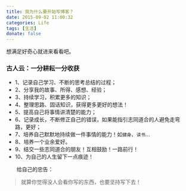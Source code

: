 ```yaml
---
title: 我为什么要开始写博客？
date: 2015-09-02 11:00:32
categories: Life
tags: [生活]
donate: false
---
```



想满足好奇心就进来看看吧。

<!-- more -->

### 古人云：一分耕耘一分收获

* 1、记录自己学习、不断的思考总结的过程；
* 2、分享我的故事、所得、感想、经验；
* 3、持续学习，积累更多的知识；
* 4、整理思路、固话知识，获得更多更好的想法！
* 5、提高自己将事情讲清楚的能力；
* 6、记录成长，不断修正自己的错误，如果能指引志同道合的人避免走弯  
     路，更好；
* 7、培养自己默默地持续做一件事情的能力！如`健身`、`读书`...
* 8、培养一个业余爱好。
* 9、结交一些志同道合的朋友！互相鼓励！一路前行！
* 10、为自己的人生留下一点痕迹！

　　给自己的忠告：

> 就算你觉得没人会看你写的东西，也要坚持写下去！
    